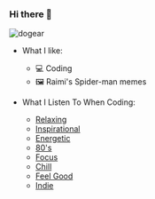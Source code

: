 ### Hi there 👋

![dogear](https://user-images.githubusercontent.com/11577850/129963977-5b020500-5530-462c-a3d8-9dd3eab36642.gif)

- What I like:
  - 💻 Coding
  - 🖼️ Raimi's Spider-man memes

- What I Listen To When Coding:
  - [Relaxing](https://youtu.be/ft-j9VL84TQ)
  - [Inspirational](https://youtu.be/nL8hVXSDmNM)
  - [Energetic](https://youtu.be/BPs0kpB0tuY)
  - [80's](https://youtu.be/lpvT-Fciu-4)
  - [Focus](https://youtu.be/czTksCF6X8Y)
  - [Chill](https://youtu.be/0oxt-WtC6Oc)
  - [Feel Good](https://youtu.be/Z0NlmumRuVE)
  - [Indie](https://youtu.be/dQw4w9WgXcQ)

<!--
**NawalJAhmed/NawalJAhmed** is a ✨ _special_ ✨ repository because its `README.md` (this file) appears on your GitHub profile.

Here are some ideas to get you started:

- 🔭 I’m currently working on ...
- 🌱 I’m currently learning ...
- 👯 I’m looking to collaborate on ...
- 🤔 I’m looking for help with ...
- 💬 Ask me about ...
- 📫 How to reach me: ...
- 😄 Pronouns: ...
- ⚡ Fun fact: ...
-->
